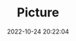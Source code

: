 ---
weight: 1
images:
- /images/edited/148.jpeg
title: Picture
date: 2022-10-24 20:22:04
tags: [luminarneo,work,ILCE-7M3,58.0,sheep]
---